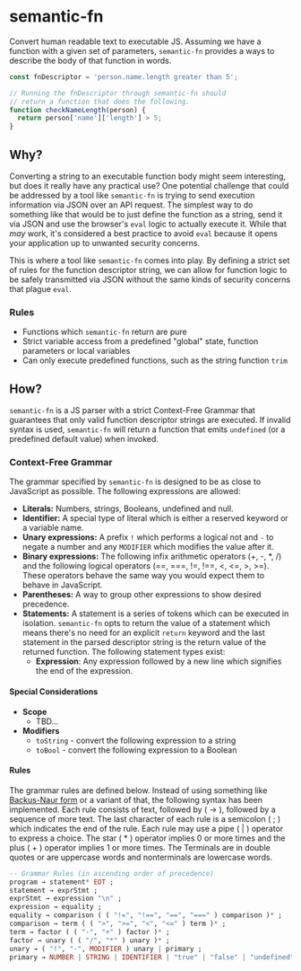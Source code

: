 # semantic-fn

Convert human readable text to executable JS. Assuming we have a function with a given set of parameters, `semantic-fn` provides a ways to describe the body of that function in words.

```js
const fnDescriptor = 'person.name.length greater than 5';

// Running the fnDescriptor through semantic-fn should
// return a function that does the following.
function checkNameLength(person) {
  return person['name']['length'] > 5;
}
```

## Why?

Converting a string to an executable function body might seem interesting, but does it really have any practical use? One potential challenge that could be addressed by a tool like `semantic-fn` is trying to send execution information via JSON over an API request. The simplest way to do something like that would be to just define the function as a string, send it via JSON and use the browser's `eval` logic to actually execute it. While that _may_ work, it's considered a best practice to avoid `eval` because it opens your application up to unwanted security concerns.

This is where a tool like `semantic-fn` comes into play. By defining a strict set of rules for the function descriptor string, we can allow for function logic to be safely transmitted via JSON without the same kinds of security concerns that plague `eval`.

### Rules

- Functions which `semantic-fn` return are pure
- Strict variable access from a predefined "global" state, function parameters or local variables
- Can only execute predefined functions, such as the string function `trim`

## How?

`semantic-fn` is a JS parser with a strict Context-Free Grammar that guarantees that only valid function descriptor strings are executed. If invalid syntax is used, `semantic-fn` will return a function that emits `undefined` (or a predefined default value) when invoked.

### Context-Free Grammar

The grammar specified by `semantic-fn` is designed to be as close to JavaScript as possible. The following expressions are allowed:

- **Literals:** Numbers, strings, Booleans, undefined and null.
- **Identifier:** A special type of literal which is either a reserved keyword or a variable name.
- **Unary expressions:** A prefix `!` which performs a logical not and `-` to negate a number and any `MODIFIER` which modifies the value after it.
- **Binary expressions:** The following infix arithmetic operators (+, -, \*, /) and the following logical operators (==, ===, !=, !==, <, <=, >, >=). These operators behave the same way you would expect them to behave in JavaScript.
- **Parentheses:** A way to group other expressions to show desired precedence.
- **Statements:** A statement is a series of tokens which can be executed in isolation. `semantic-fn` opts to return the value of a statement which means there's no need for an explicit `return` keyword and the last statement in the parsed descriptor string is the return value of the returned function. The following statement types exist:
  - **Expression**: Any expression followed by a new line which signifies the end of the expression.

#### Special Considerations

- **Scope**
  - TBD...
- **Modifiers**
  - `toString` - convert the following expression to a string
  - `toBool` - convert the following expression to a Boolean

#### Rules

The grammar rules are defined below. Instead of using something like [Backus-Naur form](https://en.wikipedia.org/wiki/Backus-Naur_form) or a variant of that, the following syntax has been implemented. Each rule consists of text, followed by ( → ), followed by a sequence of more text. The last character of each rule is a semicolon ( ; ) which indicates the end of the rule. Each rule may use a pipe ( | ) operator to express a choice. The star ( \* ) operator implies 0 or more times and the plus ( + ) operator implies 1 or more times. The Terminals are in double quotes or are uppercase words and nonterminals are lowercase words.

```haskell
-- Grammar Rules (in ascending order of precedence)
program → statement* EOT ;
statement → exprStmt ;
exprStmt → expression "\n" ;
expression → equality ;
equality → comparison ( ( "!=", "!==", "==", "===" ) comparison )* ;
comparison → term ( ( ">", ">=", "<", "<=" ) term )* ;
term → factor ( ( "-", "+" ) factor )* ;
factor → unary ( ( "/", "*" ) unary )* ;
unary → ( "!", "-", MODIFIER ) unary | primary ;
primary → NUMBER | STRING | IDENTIFIER | "true" | "false" | "undefined" | "null" | "(" expression ")" ;
```
